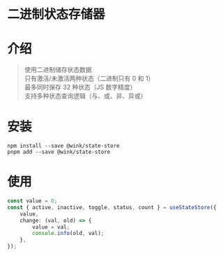 # 二进制状态存储器

# 介绍

> 使用二进制储存状态数据  
> 只有激活/未激活两种状态（二进制只有 0 和 1）  
> 最多同时保存 32 种状态（JS 数字精度）  
> 支持多种状态查询逻辑（与、或、非、异或）

# 安装

```
npm install --save @wink/state-store
pnpm add --save @wink/state-store
```

# 使用

```typescript
const value = 0;
const { active, inactive, toggle, status, count } = useStateStore({
    value,
    change: (val, old) => {
        value = val;
        console.info(old, val);
    },
});
```
